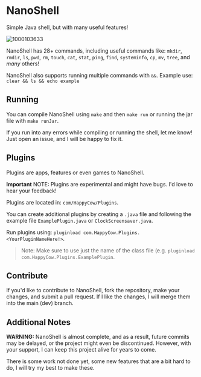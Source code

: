 # NanoShell
Simple Java shell, but with many useful features!

![1000103633](https://github.com/user-attachments/assets/fdb65578-e522-48c1-bbf4-2d830d1baf78)


NanoShell has 28+ commands, including useful commands like: `mkdir`, `rmdir`, `ls`, `pwd`, `rm`, `touch`, `cat`, `stat`, `ping`, `find`, `systeminfo`, `cp`, `mv`, `tree`, and *many* others!

NanoShell also supports running multiple commands with `&&`.
Example use: `clear && ls && echo example`

## Running
You can compile NanoShell using `make` and then `make run` or running the jar file with `make runJar`.

If you run into any errors while compiling or running the shell, let me know! Just open an issue, and I will be happy to fix it.

## Plugins
Plugins are apps, features or even games to NanoShell.

**Important** NOTE: Plugins are experimental and might have bugs. I'd love to hear your feedback!

Plugins are located in: `com/HappyCow/Plugins`.

You can create additional plugins by creating a `.java` file and following the example file `ExamplePlugin.java` or `ClockScreensaver.java`.

Run plugins using: `pluginload com.HappyCow.Plugins.<YourPluginNameHere!>`.

> Note:
> Make sure to use just the name of the class file (e.g. `pluginload com.HappyCow.Plugins.ExamplePlugin`.

## Contribute
If you'd like to contribute to NanoShell, fork the repository, make your changes, and submit a pull request. If I like the changes, I will merge them into the main (dev) branch.

## Additional Notes
**WARNING:** NanoShell is almost complete, and as a result, future commits may be delayed, or the project might even be discontinued. However, with your support, I can keep this project alive for years to come.

There is some work not done yet, some new features that are a bit hard to do, I will try my best to make these.
